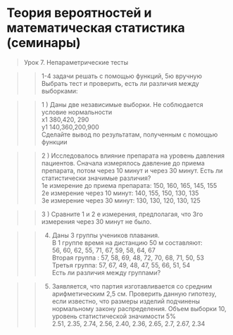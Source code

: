 # Теория вероятностей и математическая статистика (семинары)           
          
> Урок 7. Непараметрические тесты                                
               
>> 1-4 задачи решать с помощью функций, 5ю вручную        
Выбрать тест и проверить, есть ли различия между выборками:                
                
>> 1 ) Даны две независимые выборки. Не соблюдается условие нормальности                     
x1 380,420, 290           
y1 140,360,200,900                         
Сделайте вывод по результатам, полученным с помощью функции              
                    
>> 2 ) Исследовалось влияние препарата на уровень давления пациентов. Сначала измерялось давление до приема препарата, потом через 10 минут и через 30 минут. Есть ли статистически значимые различия?                 
1е измерение до приема препарата: 150, 160, 165, 145, 155            
2е измерение через 10 минут: 140, 155, 150, 130, 135                      
3е измерение через 30 минут: 130, 130, 120, 130, 125                  
                         
>> 3 ) Сравните 1 и 2 е измерения, предполагая, что 3го измерения через 30 минут не было.                     
                     
>> 4) Даны 3 группы учеников плавания.                   
В 1 группе время на дистанцию 50 м составляют:                  
56, 60, 62, 55, 71, 67, 59, 58, 64, 67                  
Вторая группа : 57, 58, 69, 48, 72, 70, 68, 71, 50, 53               
Третья группа: 57, 67, 49, 48, 47, 55, 66, 51, 54                
Есть ли различия между группами?                  
                                
>> 5) Заявляется, что партия изготавливается со средним арифметическим 2,5 см. Проверить данную гипотезу, если известно, что размеры изделий подчинены нормальному закону распределения. Объем выборки 10, уровень статистической значимости 5%                  
2.51, 2.35, 2.74, 2.56, 2.40, 2.36, 2.65, 2.7, 2.67, 2.34                 
